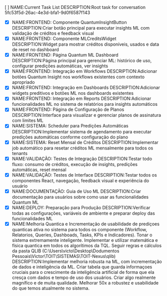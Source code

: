 [ ] NAME:Current Task List DESCRIPTION:Root task for conversation 5fc53f5d-26ac-4e3d-bfa1-9d0f6587f143
-[x] NAME:FRONTEND: Componente QuantumInsightButton DESCRIPTION:Criar botão principal para executar insights ML com validação de créditos e feedback visual
-[x] NAME:FRONTEND: Componente MLCreditsWidget DESCRIPTION:Widget para mostrar créditos disponíveis, usados e data de reset no dashboard
-[x] NAME:FRONTEND: Página Quantum ML Dashboard DESCRIPTION:Página principal para gerenciar ML: histórico de uso, configurar predições automáticas, ver insights
-[x] NAME:FRONTEND: Integração em Workflows DESCRIPTION:Adicionar botões Quantum Insight nos workflows existentes com contexto apropriado
-[x] NAME:FRONTEND: Integração em Dashboards DESCRIPTION:Adicionar widgets preditivos e botões ML nos dashboards existentes
-[x] NAME:FRONTEND: Integração em Reports DESCRIPTION:Adicionar funcionalidades ML no sistema de relatórios para insights automáticos
-[x] NAME:FRONTEND: Página de Configuração de Planos DESCRIPTION:Interface para visualizar e gerenciar planos de assinatura com limites ML
-[x] NAME:SISTEMA: Scheduler para Predições Automáticas DESCRIPTION:Implementar sistema de agendamento para executar predições automáticas conforme configuração do plano
-[x] NAME:SISTEMA: Reset Mensal de Créditos DESCRIPTION:Implementar job automático para resetar créditos ML mensalmente para todos os tenants
-[x] NAME:VALIDAÇÃO: Testes de Integração DESCRIPTION:Testar todo fluxo: consumo de créditos, execução de insights, predições automáticas, reset mensal
-[x] NAME:VALIDAÇÃO: Testes de Interface DESCRIPTION:Testar todos os componentes React, navegação, feedback visual e experiência do usuário
-[x] NAME:DOCUMENTAÇÃO: Guia de Uso ML DESCRIPTION:Criar documentação para usuários sobre como usar as funcionalidades Quantum ML
-[x] NAME:DEPLOY: Preparação para Produção DESCRIPTION:Verificar todas as configurações, variáveis de ambiente e preparar deploy das funcionalidades ML
-[x] NAME:Melhoria Quantica e Incrementação de usabilidade de prediçoes quanticas ativa no sistema para todos os componente (Workflow, Relatorios, Queries, Dashboads, Tasks, KPIs e Indicadores). Tonar o sistema extremamente inteligente. Implementar e utilizar matemática e física quantica em todos os algorítimos da TQL. Seguir regras e cálculos da pasta QLIB (C:\Users\victo\Desktop\Dodumentos Pessoais\Victor\TOIT\SISTEMAS\TOIT-Nexus\qlib) DESCRIPTION:Implementar melhoria robusta na ML, com incrementação de dados e inteligência da ML.  Criar tabela que guarda informaçoes cruciais para o crescimente da inteligência artificial de forma que ela cresça com dados e tempo de uso dos usuários. Criar algo realmente magnífico e de muita qualidade. Melhorar 50x a robustez e usabilidade do que temos atualmente no sistema.